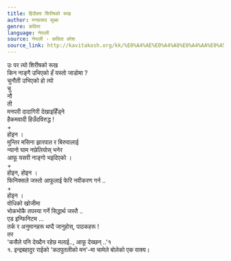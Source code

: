 ```yaml
---
title: हिउँदमा शिरीषको रूख
author: मनप्रसाद सुब्बा
genre: कविता
language: नेपाली
source: नेपाली - कविता कोश
source_link: http://kavitakosh.org/kk/%E0%A4%AE%E0%A4%A8%E0%A4%AA%E0%A5%8D%E0%A4%B0%E0%A4%B8%E0%A4%BE%E0%A4%A6_%E0%A4%B8%E0%A5%81%E0%A4%AC%E0%A5%8D%E0%A4%AC%E0%A4%BE
---
```


उः पर त्यो शिरीषको रूख  
किन नाङ्गै उभिएको हँ यस्तो जाडोमा ?  
चुनौती उभिएको हो त्यो  
चु  
नौ  
ती  
मनपरी दादागिरी देखाइहिँड्ने  
हैकमवादी हिउँदविरुद्ध !  
+  
होइन ।  
मुन्तिर मसिना झारपात र बिरुवालाई  
न्यानो घाम नछेलियोस् भनेर  
आफू यसरी नाङ्गो भइदिएको ।  
+  
होइन, होइन ।  
फिनिक्सले जस्तो आफूलाई फेरि नवीकरण गर्न ..  
+  
होइन ।  
वोधिको खोजीमा  
भोकभोकै तपस्या गर्ने सिद्धार्थ जस्तै ..  
एड इन्फिनिटम ...  
तर्क र अनुमानहरू थप्दै जानुहोस्, पाठकहरू !  
तर  
'कसैले पनि देख्दैन रहेछ मलाई.., आफू देख्छन् ..'१  
१. इन्द्रबहादुर राईको 'कठपुतलीको मन'-मा चामेले बोलेको एक वाक्य।
